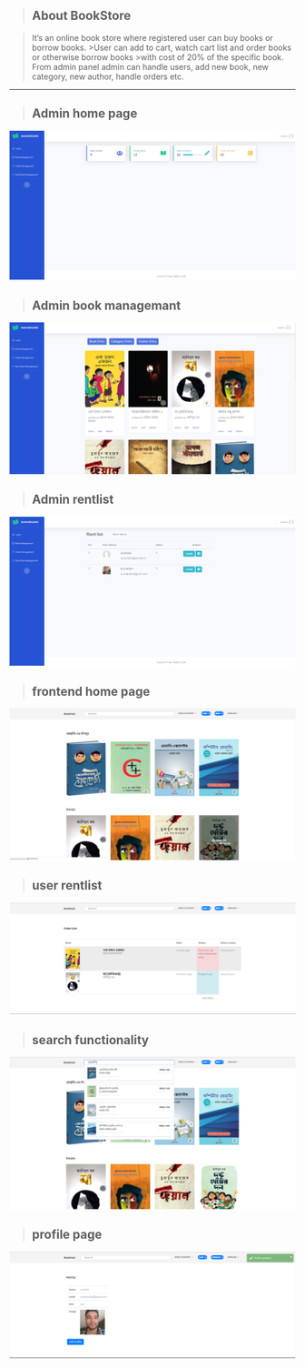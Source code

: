 >## About BookStore

>It’s an online book store where registered user can buy books or borrow books. >User
>can add to cart, watch cart list and order books or otherwise borrow books >with cost
>of 20% of the specific book. From admin panel admin can handle users, add new
>book, new category, new author, handle orders etc.

---
>## Admin home page
<img src="adminhome.png">

>## Admin book managemant 
<img src="book_management.png">

>## Admin rentlist
<img src="rent_management.png">

>## frontend home page 
<img src="home.png">

>## user rentlist
<img src="rent_list.png">

>## search functionality 
<img src="search.png">

>## profile page
<img src="profile.png">

